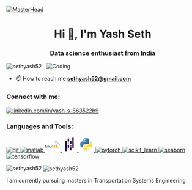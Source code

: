 [![MasterHead](https://thumbs.dreamstime.com/b/big-data-science-analysis-business-technology-concept-virtual-screen-big-data-science-analysis-business-technology-concept-145015243.jpg)](https://sethyash52.io)

<h1 align="center">Hi 👋, I'm Yash Seth</h1>
<h3 align="center">Data science enthusiast from India</h3>
<img align="right" alt="Coding" width="400" src="https://www.analyticsinsight.net/wp-content/uploads/2020/03/AI_Animated.gif">

<p align="left"> <img src="https://komarev.com/ghpvc/?username=sethyash52&label=Profile%20views&color=0e75b6&style=flat" alt="sethyash52" /> </p>

- 📫 How to reach me **sethyash52@gmail.com**

<h3 align="left">Connect with me:</h3>
<p align="left">
<a href="https://linkedin.com/in/linkedin.com/in/yash-s-663522b9" target="blank"><img align="center" src="https://raw.githubusercontent.com/rahuldkjain/github-profile-readme-generator/master/src/images/icons/Social/linked-in-alt.svg" alt="linkedin.com/in/yash-s-663522b9" height="30" width="40" /></a>
</p>

<h3 align="left">Languages and Tools:</h3>
<p align="left"> <a href="https://git-scm.com/" target="_blank" rel="noreferrer"> <img src="https://www.vectorlogo.zone/logos/git-scm/git-scm-icon.svg" alt="git" width="40" height="40"/> </a> <a href="https://www.mathworks.com/" target="_blank" rel="noreferrer"> <img src="https://upload.wikimedia.org/wikipedia/commons/2/21/Matlab_Logo.png" alt="matlab" width="40" height="40"/> </a> <a href="https://www.mysql.com/" target="_blank" rel="noreferrer"> <img src="https://raw.githubusercontent.com/devicons/devicon/master/icons/mysql/mysql-original-wordmark.svg" alt="mysql" width="40" height="40"/> </a> <a href="https://pandas.pydata.org/" target="_blank" rel="noreferrer"> <img src="https://raw.githubusercontent.com/devicons/devicon/2ae2a900d2f041da66e950e4d48052658d850630/icons/pandas/pandas-original.svg" alt="pandas" width="40" height="40"/> </a> <a href="https://www.python.org" target="_blank" rel="noreferrer"> <img src="https://raw.githubusercontent.com/devicons/devicon/master/icons/python/python-original.svg" alt="python" width="40" height="40"/> </a> <a href="https://pytorch.org/" target="_blank" rel="noreferrer"> <img src="https://www.vectorlogo.zone/logos/pytorch/pytorch-icon.svg" alt="pytorch" width="40" height="40"/> </a> <a href="https://scikit-learn.org/" target="_blank" rel="noreferrer"> <img src="https://upload.wikimedia.org/wikipedia/commons/0/05/Scikit_learn_logo_small.svg" alt="scikit_learn" width="40" height="40"/> </a> <a href="https://seaborn.pydata.org/" target="_blank" rel="noreferrer"> <img src="https://seaborn.pydata.org/_images/logo-mark-lightbg.svg" alt="seaborn" width="40" height="40"/> </a> <a href="https://www.tensorflow.org" target="_blank" rel="noreferrer"> <img src="https://www.vectorlogo.zone/logos/tensorflow/tensorflow-icon.svg" alt="tensorflow" width="40" height="40"/> </a> </p>

<p><img align="left" src="https://github-readme-stats.vercel.app/api/top-langs?username=sethyash52&show_icons=true&locale=en&layout=compact" alt="sethyash52" /></p>

<p>&nbsp;<img align="center" src="https://github-readme-stats.vercel.app/api?username=sethyash52&show_icons=true&locale=en" alt="sethyash52" /></p>

I am currently pursuing masters in Transportation Systems Engineering
